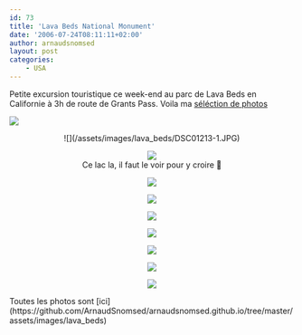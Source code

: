 ```yaml
---
id: 73
title: 'Lava Beds National Monument'
date: '2006-07-24T08:11:11+02:00'
author: arnaudsnomsed
layout: post
categories:
    - USA
---
```


Petite excursion touristique ce week-end au parc de Lava Beds en Californie à 3h de route de Grants Pass. Voila ma [séléction de photos](http://arnaud.desmons.free.fr/wordpress/?p=73)

![](/assets/images/lava_beds/DSC01248-1.JPG)

<center>![](/assets/images/lava_beds/DSC01213-1.JPG)  
   
![](/assets/images/lava_beds/DSC01223-1.JPG)  
Ce lac la, il faut le voir pour y croire 🙂  
   
![](/assets/images/lava_beds/DSC01236-1.JPG)  
   
![](/assets/images/lava_beds/DSC01241-1.JPG)  
   
![](/assets/images/lava_beds/DSC01245-1.JPG)  
   
![](/assets/images/lava_beds/DSC01251-1.JPG)  
   
![](/assets/images/lava_beds/DSC01252-1.JPG)  
   
![](/assets/images/lava_beds/DSC01253-1.JPG)  
   
![](/assets/images/lava_beds/DSC01254-1.JPG)  
   
</center>  
Toutes les photos sont [ici](https://github.com/ArnaudSnomsed/arnaudsnomsed.github.io/tree/master/assets/images/lava_beds)
